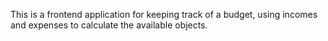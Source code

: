 This is a frontend application for keeping track of a budget, using incomes and expenses to calculate the available objects.
